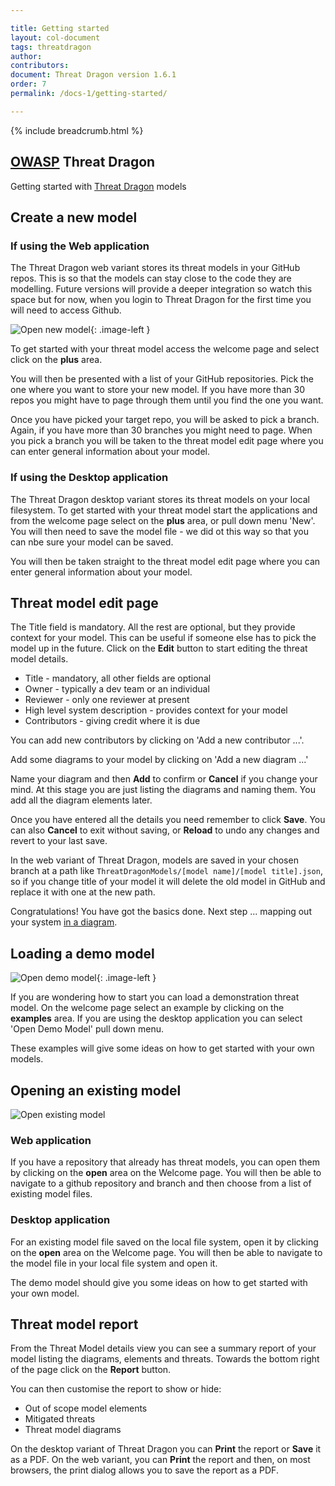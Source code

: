 ```yaml
---

title: Getting started
layout: col-document
tags: threatdragon
author:
contributors:
document: Threat Dragon version 1.6.1
order: 7
permalink: /docs-1/getting-started/

---
```


{% include breadcrumb.html %}
<style type="text/css">
.image-left {
  display: block;
  margin-left: auto;
  margin-right: auto;
  float: left;
}
.image-right {
  display: block;
  margin-left: auto;
  margin-right: auto;
  float: right;
}
</style>

## [OWASP](https://www.owasp.org) Threat Dragon
Getting started with [Threat Dragon](http://owasp.org/www-project-threat-dragon) models

## Create a new model

### If using the Web application
The Threat Dragon web variant stores its threat models in your GitHub repos.
This is so that the models can stay close to the code they are modelling.
Future versions will provide a deeper integration so watch this space but for now,
when you login to Threat Dragon for the first time you will need to access Github.

![Open new model](/assets/images/new-model.png){: .image-left }

To get started with your threat model access the welcome page and select
click on the **plus** area.

You will then be presented with a list of your GitHub repositories.
Pick the one where you want to store your new model.
If you have more than 30 repos you might have to page through them until you find the one you want.

Once you have picked your target repo, you will be asked to pick a branch.
Again, if you have more than 30 branches you might need to page.
When you pick a branch you will be taken to the threat model edit page
where you can enter general information about your model.

### If using the Desktop application
The Threat Dragon desktop variant stores its threat models on your local filesystem.
To get started with your threat model start  the applications and from the welcome page
select on the **plus** area, or pull down menu 'New'. You will then need to save
the model file - we did ot this way so that you can nbe sure your model can be saved.

You will then be taken straight to the threat model edit page where you
can enter general information about your model.

## Threat model edit page
The Title field is mandatory. All the rest are optional, but they provide context for your model.
This can be useful if someone else has to pick the model up in the future.
Click on the **Edit** button to start editing the threat model details.

* Title - mandatory, all other fields are optional
* Owner - typically a dev team or an individual
* Reviewer - only one reviewer at present
* High level system description - provides context for your model
* Contributors - giving credit where it is due

You can add new contributors by clicking on 'Add a new contributor ...'.

Add some diagrams to your model by clicking on 'Add a new diagram ...'

Name your diagram and then **Add** to confirm or **Cancel** if you change your mind.
At this stage you are just listing the diagrams and naming them.
You add all the diagram elements later.

Once you have entered all the details you need remember to click **Save**.
You can also **Cancel** to exit without saving,
or **Reload** to undo any changes and revert to your last save.

In the web variant of Threat Dragon, models are saved in your chosen branch at a path like
`ThreatDragonModels/[model name]/[model title].json`, 
so if you change title of your model it will delete the old model in GitHub
and replace it with one at the new path.

Congratulations! You have got the basics done. Next step ...
mapping out your system [in a diagram](/docs-1/diagrams/).

## Loading a demo model
![Open demo model](/assets/images/explore-demo-model.png){: .image-left }

If you are wondering how to start you can load a demonstration threat model.
On the welcome page select an example by clicking on the **examples** area.
If you are using the desktop application you can select 'Open Demo Model' pull down menu.

These examples will give some ideas on how to get started with your own models.

## Opening an existing model

![Open existing model](/assets/images/open-model.png)

### Web application
If you have a repository that already has threat models, you can open them by
clicking on the **open** area on the Welcome page.
You will then be able to navigate to a github repository and branch
and then choose from a list of existing model files.

### Desktop application
For an existing model file saved on the local file system, open it by clicking on
the **open** area on the Welcome page.
You will then be able to navigate to the model file in your local file system and open it.

The demo model should give you some ideas on how to get started with your own model.

## Threat model report
From the Threat Model details view you can see a summary report of your model listing the diagrams,
elements and threats. Towards the bottom right of the page click on the **Report** button.

You can then customise the report to show or hide:
* Out of scope model elements
* Mitigated threats
* Threat model diagrams

On the desktop variant of Threat Dragon you can **Print** the report or **Save** it as a PDF.
On the web variant, you can **Print** the report and then, on most browsers,
the print dialog allows you to save the report as a PDF.
